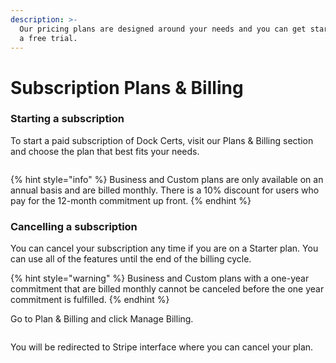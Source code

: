 ```yaml
---
description: >-
  Our pricing plans are designed around your needs and you can get started with
  a free trial.
---
```


# Subscription Plans & Billing

### Starting a subscription

To start a paid subscription of Dock Certs, visit our Plans & Billing section and choose the plan that best fits your needs.

<figure><img src="https://downloads.intercomcdn.com/i/o/793622351/649607211231498ed3be1123/Screenshot+2023-07-26+at+16.30.19.png" alt=""><figcaption></figcaption></figure>

{% hint style="info" %}
Business and Custom plans are only available on an annual basis and are billed monthly. There is a 10% discount for users who pay for the 12-month commitment up front.
{% endhint %}

### Cancelling a subscription <a href="#h_253e8060a6" id="h_253e8060a6"></a>

You can cancel your subscription any time if you are on a Starter plan. You can use all of the features until the end of the billing cycle.

{% hint style="warning" %}
Business and Custom plans with a one-year commitment that are billed monthly cannot be canceled before the one year commitment is fulfilled.
{% endhint %}

Go to Plan & Billing and click Manage Billing.

<figure><img src="https://downloads.intercomcdn.com/i/o/802920689/334c0cca36c22a351470c1cb/Screenshot+2023-08-08+at+15.24.55.png" alt=""><figcaption></figcaption></figure>

You will be redirected to Stripe interface where you can cancel your plan.

<figure><img src="https://downloads.intercomcdn.com/i/o/802921149/a89c30290ee0bee86dce6bfb/Screenshot+2023-08-08+at+15.25.27.png" alt=""><figcaption></figcaption></figure>

